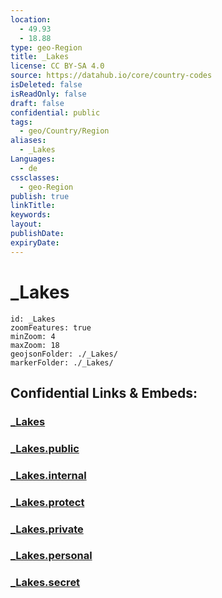 ```yaml
---
location:
  - 49.93
  - 18.88
type: geo-Region
title: _Lakes
license: CC BY-SA 4.0
source: https://datahub.io/core/country-codes
isDeleted: false
isReadOnly: false
draft: false
confidential: public
tags:
  - geo/Country/Region
aliases:
  - _Lakes
Languages:
  - de
cssclasses:
  - geo-Region
publish: true
linkTitle:
keywords:
layout:
publishDate:
expiryDate:
---
```


# _Lakes

```leaflet
id: _Lakes
zoomFeatures: true 
minZoom: 4 
maxZoom: 18
geojsonFolder: ./_Lakes/
markerFolder: ./_Lakes/
```


## Confidential Links & Embeds: 

### [_Lakes](/_Standards/Earth/Continent/Europe/Europe~East/Poland/Provinces~Poland/Silesian/_Lakes.md) 

### [_Lakes.public](/_public/Earth/Continent/Europe/Europe~East/Poland/Provinces~Poland/Silesian/_Lakes.public.md) 

### [_Lakes.internal](/_internal/Earth/Continent/Europe/Europe~East/Poland/Provinces~Poland/Silesian/_Lakes.internal.md) 

### [_Lakes.protect](/_protect/Earth/Continent/Europe/Europe~East/Poland/Provinces~Poland/Silesian/_Lakes.protect.md) 

### [_Lakes.private](/_private/Earth/Continent/Europe/Europe~East/Poland/Provinces~Poland/Silesian/_Lakes.private.md) 

### [_Lakes.personal](/_personal/Earth/Continent/Europe/Europe~East/Poland/Provinces~Poland/Silesian/_Lakes.personal.md) 

### [_Lakes.secret](/_secret/Earth/Continent/Europe/Europe~East/Poland/Provinces~Poland/Silesian/_Lakes.secret.md)

